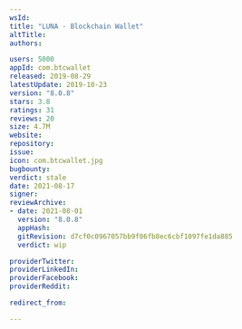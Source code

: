 ```yaml
---
wsId: 
title: "LUNA - Blockchain Wallet"
altTitle: 
authors:

users: 5000
appId: com.btcwallet
released: 2019-08-29
latestUpdate: 2019-10-23
version: "8.0.8"
stars: 3.8
ratings: 31
reviews: 20
size: 4.7M
website: 
repository: 
issue: 
icon: com.btcwallet.jpg
bugbounty: 
verdict: stale
date: 2021-08-17
signer: 
reviewArchive:
- date: 2021-08-01
  version: "8.0.8"
  appHash: 
  gitRevision: d7cf0c0967057bb9f06fb8ec6cbf1097fe1da885
  verdict: wip

providerTwitter: 
providerLinkedIn: 
providerFacebook: 
providerReddit: 

redirect_from:

---
```




